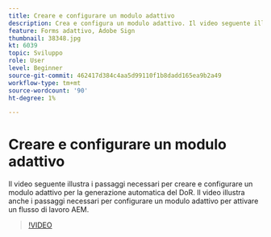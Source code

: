 ```yaml
---
title: Creare e configurare un modulo adattivo
description: Crea e configura un modulo adattivo. Il video seguente illustra i passaggi necessari per creare e configurare un modulo adattivo per la generazione automatica del DoR. Il video illustra anche i passaggi necessari per configurare un modulo adattivo per attivare un flusso di lavoro AEM.
feature: Forms adattivo, Adobe Sign
thumbnail: 38348.jpg
kt: 6039
topic: Sviluppo
role: User
level: Beginner
source-git-commit: 462417d384c4aa5d99110f1b8dadd165ea9b2a49
workflow-type: tm+mt
source-wordcount: '90'
ht-degree: 1%

---
```


# Creare e configurare un modulo adattivo

Il video seguente illustra i passaggi necessari per creare e configurare un modulo adattivo per la generazione automatica del DoR. Il video illustra anche i passaggi necessari per configurare un modulo adattivo per attivare un flusso di lavoro AEM.

>[!VIDEO](https://video.tv.adobe.com/v/38348/?quality=9&learn=on)

